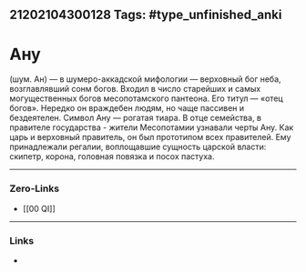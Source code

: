 21202104300128
Tags: #type_unfinished_anki 
---
# Ану

(шум. Ан) — в шумеро-аккадской мифологии — верховный бог неба, возглавлявший сонм богов. Входил в число старейших и самых могущественных богов месопотамского пантеона. Его титул — «отец богов».  Нередко он враждебен людям, но чаще пассивен и бездеятелен. Символ Ану — рогатая тиара. В отце семейства, в правителе государства - жители Месопотамии узнавали черты Ану. Как царь и верховный правитель, он был прототипом всех правителей. Ему принадлежали регалии, воплощавшие сущность царской власти: скипетр, корона, головная повязка и посох пастуха.

---
### Zero-Links
- [[00 QI]]
---
### Links
-